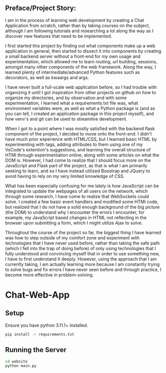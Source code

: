 ## Preface/Project Story: ##
I am in the process of learning web development by creating a Chat Application from scratch, rather than
by taking courses on the subject, although I am following tutorials and researching a lot along the way as 
I discover new features that need to be implemented.

I first started this project by finding out what components make up a web application in general, then started to dissect
it into components by creating a small backend server without a front-end for my own usage and experimentation, which allowed
me to learn routing, url building, sessions, amongst many other components of the web framework. Along the way, I learned plenty
of intermediate/advanced Python features such as decorators, as well as kwaargs and args.

I have never built a full-scale web application before, so I had trouble with organizing it until I got inspiration from
other projects on github on how to organize my directories, and by observation and with some experimentation, I learned what a
requirements.txt file was, what environment variables were, as well as what a Python package is (and as you can tell, 
I created an application package in this project myself), and how venv's and git can be used to streamline development.

When I got to a point where I was mostly satisfied with the backend flask component of the project, I decided to move onto
the front-end. I didn't have much prior experience with HTML/CSS, but I learned basic HTML by experimenting with tags, 
adding attributes to them using one of my VsCode's extention's suggestions, and learning the overall structure of HTMl through
experimentation online, along with some articles on what the DOM is. However, I had come to realize that I should focus more on
the JavaScript and Flask part of the project, as that is what I am primarily seeking to learn, and so I have instead utilized
Boostrap and JQuery to avoid having to rely on my very limited knowledge of CSS.

What has been especially confusing for me lately is how JavaScript can be integrated to update the webpages of all users on the network, which through some research, I have come to realize that WebSockets could solve. I created a few basic event handlers
and modified some HTMl code, but realized that I do not have a solid enough background of the big picture (the DOM) to understand
why I encounter the errors I encounter, for example, my JavaScript based changes in HTML not reflecting in the browser upon submitting a form, which I might utilize Ajax to solve.

Throughout the course of the project so far, the biggest thing I have learned was how to step outside of my comfort zone and
experiment with technologies that I have never used before, rather than taking the safe path (which I fell into the trap of doing before) of only using technologies that I fully understood and convincing myself that in order to use something new, I have to first understand it deeply. However, using the approach that I am currently taking, I am actually learning more because I am constantly trying to solve bugs and fix errors I have never seen before and through practice, I become more effective in problem-solving. 

# Chat-Web-App

## Setup

Ensure you have python 3.11.1+ installed. 

```bash
pip install -r requirements.txt
```

## Running the Server

```bash
cd website
python main.py
```